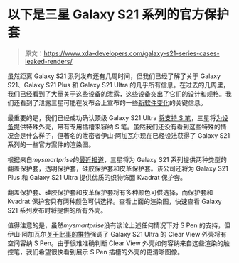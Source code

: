 # 以下是三星 Galaxy S21 系列的官方保护套

> 原文：<https://www.xda-developers.com/galaxy-s21-series-cases-leaked-renders/>

虽然距离 Galaxy S21 系列发布还有几周时间，但我们已经了解了关于 Galaxy S21、Galaxy S21 Plus 和 Galaxy S21 Ultra 的几乎所有信息。在过去的几周里，我们已经看到了大量关于这些设备的泄露，这些设备突出了它们的设计和规格。我们还看到了泄露三星可能在发布会上宣布的一些[新软件变化](https://www.xda-developers.com/samsung-galaxy-s21-google-discover-homescreen/)的关键信息。

最重要的是，我们已经成功确认顶级 Galaxy S21 Ultra [将支持 S 笔](https://www.xda-developers.com/samsung-galaxy-s21-ultra-support-s-pen-fcc-doc-confirmation/)，三星将[为设备](https://www.xda-developers.com/samsung-galaxy-s21-ultra-official-cases-s-pen/)提供特殊外壳，带有专用插槽来容纳 S 笔。虽然我们还没有看到这些特殊的情况会是什么样子，但著名的泄密者伊山·阿加瓦尔现在已经设法获得了 Galaxy S21 系列的一些官方案件的渲染图。

根据来自*mysmartprise*的[最近报道](https://www.mysmartprice.com/gear/samsung-galaxy-s21-series-official-cases-first-look/)，三星将为 Galaxy S21 系列提供两种类型的翻盖保护套，透明保护套，硅胶保护套和皮革保护套。该公司还将为 Galaxy S21 Plus 和 Galaxy S21 Ultra 提供优质的织物饰面 Kvadrat 保护套。

翻盖保护套、硅胶保护套和皮革保护套将有多种颜色可供选择，而保护套和 Kvadrat 保护套只有两种颜色可供选择。查看上面的渲染图，快速查看 Galaxy S21 系列发布时将提供的所有外壳。

值得注意的是，虽然*mysmartprise*没有谈论上述任何情况下对 S Pen 的支持，但伊山·阿加瓦尔[关于此事的推特](https://twitter.com/ishanagarwal24/status/1343891672170549248)强调了 Galaxy S21 Ultra 的 Clear View 外壳将有空间容纳 S Pen。由于很难准确判断 Clear View 外壳如何容纳来自这些渲染的触控笔，我们希望很快看到展示 S Pen 插槽的外壳的更清晰图像。